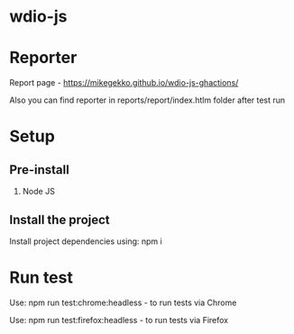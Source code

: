 # wdio-js

# Reporter
Report page - https://mikegekko.github.io/wdio-js-ghactions/

Also you can find reporter in reports/report/index.htlm folder after test run

# Setup

## Pre-install

1. Node JS
   
## Install the project

Install project dependencies using: npm i

# Run test

Use: npm run test:chrome:headless - to run tests via Chrome

Use: npm run test:firefox:headless - to run tests via Firefox
